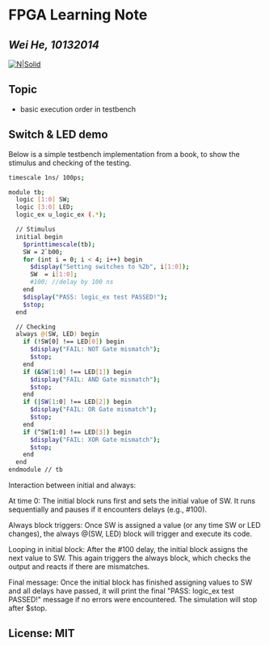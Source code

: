 # FPGA Learning Note
## _Wei He, 10132014_
[![N|Solid](https://cldup.com/dTxpPi9lDf.thumb.png)](https://nodesource.com/products/nsolid)


## Topic
- basic execution order in testbench


## Switch & LED demo
Below is a simple testbench implementation from a book, to show the stimulus and checking of the testing.
```sh
timescale 1ns/ 100ps;

module tb;
  logic [1:0] SW;
  logic [3:0] LED;
  logic_ex u_logic_ex (.*);

  // Stimulus
  initial begin
    $printtimescale(tb);
    SW = 2`b00;
    for (int i = 0; i < 4; i++) begin
      $display("Setting switches to %2b", i[1:0]);
      SW  = i[1:0];
      #100; //delay by 100 ns
    end
    $display("PASS: logic_ex test PASSED!");
    $stop;
  end

  // Checking
  always @(SW, LED) begin
    if (!SW[0] !== LED[0]) begin
      $display("FAIL: NOT Gate mismatch");
      $stop;
    end
    if (&SW[1:0] !== LED[1]) begin
      $display("FAIL: AND Gate mismatch");
      $stop;
    end
    if (|SW[1:0] !== LED[2]) begin
      $display("FAIL: OR Gate mismatch");
      $stop;
    end
    if (^SW[1:0] !== LED[3]) begin
      $display("FAIL: XOR Gate mismatch");
      $stop;
    end
  end
endmodule // tb
```

Interaction between initial and always:

At time 0: The initial block runs first and sets the initial value of SW. It runs sequentially and pauses if it encounters delays (e.g., #100).

Always block triggers: Once SW is assigned a value (or any time SW or LED changes), the always @(SW, LED) block will trigger and execute its code.

Looping in initial block: After the #100 delay, the initial block assigns the next value to SW. This again triggers the always block, which checks the output and reacts if there are mismatches.

Final message: Once the initial block has finished assigning values to SW and all delays have passed, it will print the final "PASS: logic_ex test PASSED!" message if no errors were encountered. The simulation will stop after $stop.






## License: MIT
